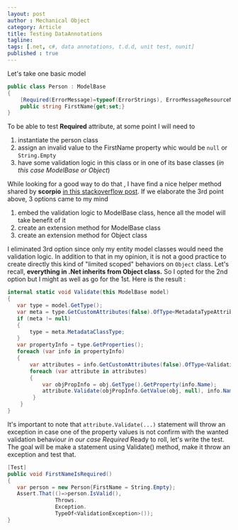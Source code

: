 ```yaml
---
layout: post
author : Mechanical Object
category: Article
title: Testing DataAnnotations
tagline: 
tags: [.net, c#, data annotations, t.d.d, unit test, nunit]
published : true
---
```

Let's take one basic model

```csharp
public class Person : ModelBase 
{
    [Required(ErrorMessage)=typeof(ErrorStrings), ErrorMessageResourceName="Required")]
    public string FirstName{get;set;}
}

```

To be able to test **Required** attribute, at some point I will need to

<!--more-->

1.  instantiate the person class
2.  assign an invalid value to the FirstName property whic would be `null` or `String.Empty`
3.  have some validation logic in this class or in one of its base classes (_in this case ModelBase or Object_)

While looking for a good way to do that , I have find a nice helper method shared by **scorpio** [in this stackoverflow post](http://stackoverflow.com/a/2193988/1991801). If we elaborate the 3rd point above, 3 options came to my mind

1.  embed the validation logic to ModelBase class, hence all the model will take benefit of it
2.  create an extension method for ModelBase class
3.  create an extension method for Object class

I eliminated 3rd option since only my entity model classes would need the validation logic. In addition to that in my opinion, it is not a good practice to create directly this kind of "limited scoped" behaviors on `Object` class. Let's recall, **everything in .Net inherits from Object class.** So I opted for the 2nd option but I might as well as go for the 1st. Here is the result :

```csharp
internal static void Validate(this ModelBase model)
{
   var type = model.GetType();
   var meta = type.GetCustomAttributes(false).OfType<MetadataTypeAttribute>().FirstOrDefault();
   if (meta != null)
   {
       type = meta.MetadataClassType;
   }
   var propertyInfo = type.GetProperties();
   foreach (var info in propertyInfo)
   {
       var attributes = info.GetCustomAttributes(false).OfType<ValidationAttribute>();
       foreach (var attribute in attributes)
       {
           var objPropInfo = obj.GetType().GetProperty(info.Name);
           attribute.Validate(objPropInfo.GetValue(obj, null), info.Name);
        }
    }
}
```

It's important to note that `attribute.Validate(...)` statement will throw an exception in case one of the property values is not confirm with the wanted validation behaviour _in our case Required_ Ready to roll, let's write the test. The goal will be make a statement using Validate() method, make it throw an exception and test that.

```csharp
[Test]
public void FirstNameIsRequired()
{
   var person = new Person{FirstName = String.Empty};
   Assert.That(()=>person.IsValid(),
               Throws.
               Exception.
               TypeOf<ValidationException>());
}
```